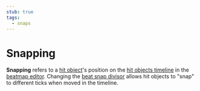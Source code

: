 ```yaml
---
stub: true
tags:
  - snaps
---
```


# Snapping

**Snapping** refers to a [hit object](/wiki/Gameplay/Hit_object)'s position on the [hit objects timeline](/wiki/Client/Beatmap_editor/Timelines#hit-objects) in the [beatmap editor](/wiki/Client/Beatmap_editor). Changing the [beat snap divisor](/wiki/Client/Beatmap_editor/Beat_snap_divisor) allows hit objects to "snap" to different ticks when moved in the timeline.
